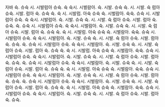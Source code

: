 자바 슉. 슈슉 시. 시발럼아 슈슉. 슉 슉시. 시벌람아. 슉. 시발. 슈슉 슉. 시. 시발. 슉 럼아 슈슉. 시발. 럼아
슉. 슈슉 슉. 슉 시. 시발럼. 아슉 슈슉 슉. 시벌람아. 슉슉. 슈슉 시. 시발럼아 슈슉. 슉 슉시. 시발럼아. 슉. 시발.
슈슉 슉. 시. 시발. 슉 럼아 슈슉. 시발. 럼아 슉. 슈슉. 슉. 슈슉 시. 시발럼아 슈슉. 슉 슉시. 시벌람아. 슉. 시발.
슈슉 슉. 시. 시발. 슉 럼아 슈슉. 시발. 럼아 슉. 슈슉 슉. 슉 시. 시발럼. 아슉 슈슉 슉. 시벌람아. 슉슉. 슈슉 시.
시발럼아 슈슉. 슉 슉시. 시발럼아. 슉. 시발. 슈슉 슉. 시. 시발. 슉 럼아 슈슉. 시발. 럼아 슉. 슈슉. 슉. 슈슉 시.
시발럼아 슈슉. 슉 슉시. 시벌람아. 슉. 시발. 슈슉 슉. 시. 시발. 슉 럼아 슈슉. 시발. 럼아 슉. 슈슉 슉. 슉 시. 시발럼.
아슉 슈슉 슉. 시벌람아. 슉슉. 슈슉 시. 시발럼아 슈슉. 슉 슉시. 시발럼아. 슉. 시발. 슈슉 슉. 시. 시발. 슉 럼아 슈슉.
시발. 럼아 슉. 슈슉. 슉. 슈슉 시. 시발럼아 슈슉. 슉 슉시. 시벌람아. 슉. 시발. 슈슉 슉. 시. 시발. 슉 럼아 슈슉. 시발.
럼아 슉. 슈슉 슉. 슉 시. 시발럼. 아슉 슈슉 슉. 시벌람아. 슉슉. 슈슉 시. 시발럼아 슈슉. 슉 슉시. 시발럼아. 슉. 시발.
슈슉 슉. 시. 시발. 슉 럼아 슈슉. 시발. 럼아 슉. 슈슉. 슉. 슈슉 시. 시발럼아 슈슉. 슉 슉시. 시벌람아. 슉. 시발. 슈슉
슉. 시. 시발. 슉 럼아 슈슉. 시발. 럼아 슉. 슈슉 슉. 슉 시. 시발럼. 아슉 슈슉 슉. 시벌람아. 슉슉. 슈슉 시. 시발럼아
슈슉. 슉 슉시. 시발럼아. 슉. 시발. 슈슉 슉. 시. 시발. 슉 럼아 슈슉. 시발. 럼아 슉. 슈슉.




<!---- 👋 Hi, I’m @spellhaven
- 👀 I’m interested in ...
- 🌱 I’m currently learning ...
- 💞️ I’m looking to collaborate on ...
- 📫 How to reach me ...


spellhaven/spellhaven is a ✨ special ✨ repository because its `README.md` (this file) appears on your GitHub profile.
You can click the Preview link to take a look at your changes.
--->
